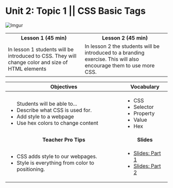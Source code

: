 # Unit 2: Topic 1 || CSS Basic Tags
 ![Imgur](http://i.imgur.com/PH8Qb8y.jpg)
 
<table>
<tr>
	<th>Lesson 1 (45 min)</th>
	<th>Lesson 2 (45 min)</th>
</tr>
<tr>
	<td>In lesson 1 students will be introduced to CSS. They will change color and size of HTML elements </td>
	<td>In lesson 2 the students will be introduced to a branding exercise. This will also encourage them to use more CSS. </td>
</tr>

</table>

| Objectives | Vocabulary |
|-------|-------|
| <ul>Students will be able to...<li> Describe what CSS is used for.</li> <li>Add style to a webpage </li> <li> Use hex colors to change content</li> </ul>  | <ul> <li>CSS</li> <li>Selector</li> <li>Property</li> <li>Value</li> <li>Hex</li>  </ul> | 
| <center> **Teacher Pro Tips** </center> |<center> **Slides** </center> |
|<ul><li>CSS adds style to our webpages.</li><li>Style is everything from color to positioning.</li></ul>| <ul><li>[Slides: Part 1](https://docs.google.com/presentation/d/1mrVYVpXd39oechfvu1A96uSqM7zfWAPQ-JXAQ_fJGa8/edit#slide=id.g12ee5b58a7_0_0)</li><li>[Slides: Part 2](https://docs.google.com/presentation/d/1mrVYVpXd39oechfvu1A96uSqM7zfWAPQ-JXAQ_fJGa8/edit#slide=id.g1132cf0aae_1_64)</li></ul> | 


